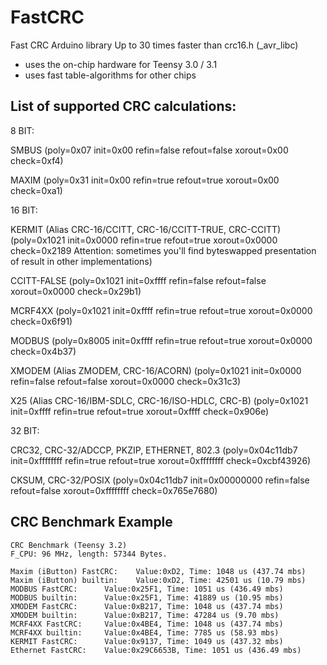FastCRC
=======

Fast CRC Arduino library 
Up to 30 times faster than crc16.h (_avr_libc)

 - uses the on-chip hardware for Teensy 3.0 / 3.1
 - uses fast table-algorithms for other chips
 
List of supported CRC calculations:
-
8 BIT:

SMBUS
 (poly=0x07 init=0x00 refin=false refout=false xorout=0x00 check=0xf4)
 
MAXIM
 (poly=0x31 init=0x00 refin=true refout=true xorout=0x00  check=0xa1)
 
 
16 BIT:

KERMIT (Alias CRC-16/CCITT, CRC-16/CCITT-TRUE, CRC-CCITT)
 (poly=0x1021 init=0x0000 refin=true refout=true xorout=0x0000 check=0x2189
  Attention: sometimes you'll find byteswapped presentation of result in other implementations)
 
CCITT-FALSE
 (poly=0x1021 init=0xffff refin=false refout=false xorout=0x0000 check=0x29b1)
 
MCRF4XX
 (poly=0x1021 init=0xffff refin=true refout=true xorout=0x0000 check=0x6f91)
 
MODBUS
 (poly=0x8005 init=0xffff refin=true refout=true xorout=0x0000 check=0x4b37)
 
XMODEM (Alias ZMODEM, CRC-16/ACORN)
 (poly=0x1021 init=0x0000 refin=false refout=false xorout=0x0000 check=0x31c3)
 
X25 (Alias CRC-16/IBM-SDLC, CRC-16/ISO-HDLC, CRC-B)
 (poly=0x1021 init=0xffff refin=true refout=true xorout=0xffff check=0x906e)

 
32 BIT:

CRC32, CRC-32/ADCCP, PKZIP, ETHERNET, 802.3
  (poly=0x04c11db7 init=0xffffffff refin=true refout=true xorout=0xffffffff check=0xcbf43926)
  
CKSUM, CRC-32/POSIX
  (poly=0x04c11db7 init=0x00000000 refin=false refout=false xorout=0xffffffff check=0x765e7680)


CRC Benchmark Example
---
```
CRC Benchmark (Teensy 3.2)
F_CPU: 96 MHz, length: 57344 Bytes.

Maxim (iButton) FastCRC:	Value:0xD2, Time: 1048 us (437.74 mbs)
Maxim (iButton) builtin:	Value:0xD2, Time: 42501 us (10.79 mbs)
MODBUS FastCRC:	     Value:0x25F1, Time: 1051 us (436.49 mbs)
MODBUS builtin: 	 Value:0x25F1, Time: 41889 us (10.95 mbs)
XMODEM FastCRC:	     Value:0xB217, Time: 1048 us (437.74 mbs)
XMODEM builtin: 	 Value:0xB217, Time: 47284 us (9.70 mbs)
MCRF4XX FastCRC:	 Value:0x4BE4, Time: 1048 us (437.74 mbs)
MCRF4XX builtin:	 Value:0x4BE4, Time: 7785 us (58.93 mbs)
KERMIT FastCRC:	     Value:0x9137, Time: 1049 us (437.32 mbs)
Ethernet FastCRC:	 Value:0x29C6653B, Time: 1051 us (436.49 mbs)
```
